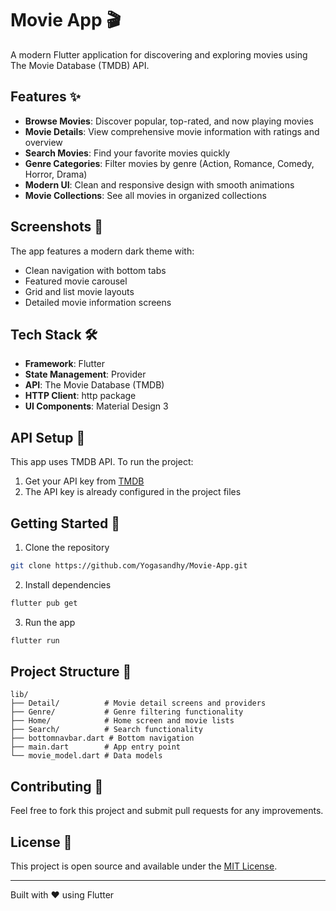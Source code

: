 # Movie App 🎬

A modern Flutter application for discovering and exploring movies using The Movie Database (TMDB) API.

## Features ✨

- **Browse Movies**: Discover popular, top-rated, and now playing movies
- **Movie Details**: View comprehensive movie information with ratings and overview
- **Search Movies**: Find your favorite movies quickly
- **Genre Categories**: Filter movies by genre (Action, Romance, Comedy, Horror, Drama)
- **Modern UI**: Clean and responsive design with smooth animations
- **Movie Collections**: See all movies in organized collections

## Screenshots 📱

The app features a modern dark theme with:
- Clean navigation with bottom tabs
- Featured movie carousel
- Grid and list movie layouts
- Detailed movie information screens

## Tech Stack 🛠️

- **Framework**: Flutter
- **State Management**: Provider
- **API**: The Movie Database (TMDB)
- **HTTP Client**: http package
- **UI Components**: Material Design 3

## API Setup 🔑

This app uses TMDB API. To run the project:

1. Get your API key from [TMDB](https://www.themoviedb.org/settings/api)
2. The API key is already configured in the project files

## Getting Started 🚀

1. Clone the repository
```bash
git clone https://github.com/Yogasandhy/Movie-App.git
```

2. Install dependencies
```bash
flutter pub get
```

3. Run the app
```bash
flutter run
```

## Project Structure 📁

```
lib/
├── Detail/          # Movie detail screens and providers
├── Genre/           # Genre filtering functionality
├── Home/            # Home screen and movie lists
├── Search/          # Search functionality
├── bottomnavbar.dart # Bottom navigation
├── main.dart        # App entry point
└── movie_model.dart # Data models
```

## Contributing 🤝

Feel free to fork this project and submit pull requests for any improvements.

## License 📄

This project is open source and available under the [MIT License](LICENSE).

---

Built with ❤️ using Flutter
